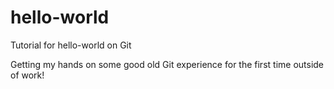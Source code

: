 # hello-world
Tutorial for hello-world on Git

Getting my hands on some good old Git experience for the first time outside of work!
